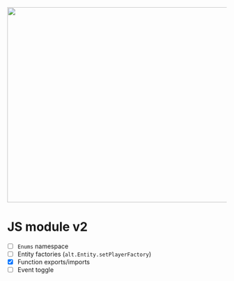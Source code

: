 <img src="https://cdn.discordapp.com/attachments/758680546506178610/1083699499882532965/image.png" height="448" width="896"/>

# JS module v2

- [ ] `Enums` namespace
- [ ] Entity factories (`alt.Entity.setPlayerFactory`)
- [X] Function exports/imports
- [ ] Event toggle
